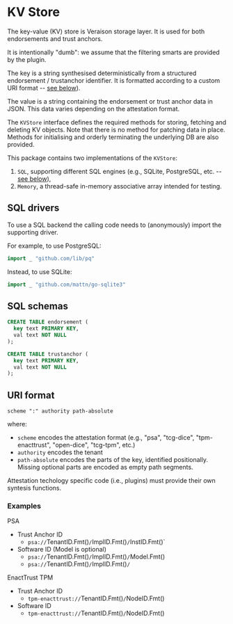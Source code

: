 # KV Store

The key-value (KV) store is Veraison storage layer.  It is used for both endorsements and trust anchors.

It is intentionally "dumb": we assume that the filtering smarts are provided by the plugin.

The key is a string synthesised deterministically from a structured endorsement / trustanchor identifier.  It is formatted according to a custom URI format -- [see below](#uri-format)).

The value is a string containing the endorsement or trust anchor data in JSON.  This data varies depending on the attestation format.

The `KVStore` interface defines the required methods for storing, fetching and deleting KV objects.  Note that there is no method for patching data in place.  Methods for initialising and orderly terminating the underlying DB are also provided.

This package contains two implementations of the `KVStore`:

1. `SQL`, supporting different SQL engines (e.g., SQLite, PostgreSQL, etc. -- [see below](#sql-drivers)),
1. `Memory`, a thread-safe in-memory associative array intended for testing.

## SQL drivers

To use a SQL backend the calling code needs to (anonymously) import the supporting driver.

For example, to use PostgreSQL:
```go
import _ "github.com/lib/pq"
```
Instead, to use SQLite:
```go
import _ "github.com/mattn/go-sqlite3"
```

## SQL schemas

```sql
CREATE TABLE endorsement (
  key text PRIMARY KEY,
  val text NOT NULL
);

CREATE TABLE trustanchor (
  key text PRIMARY KEY,
  val text NOT NULL
);
```

## URI format

```abnf
scheme ":" authority path-absolute
```

where:

* `scheme` encodes the attestation format (e.g., "psa", "tcg-dice",
"tpm-enacttrust", "open-dice", "tcg-tpm", etc.)
* `authority` encodes the tenant
* `path-absolute` encodes the parts of the key, identified positionally.  Missing optional parts are encoded as empty path segments.

Attestation techology specific code (i.e., plugins) must provide their own syntesis functions.

### Examples

PSA

* Trust Anchor ID
  * `psa://`TenantID.Fmt()`/`ImplID.Fmt()`/`InstID.Fmt()`
* Software ID (Model is optional)
  * `psa://`TenantID.Fmt()`/`ImplID.Fmt()`/`Model.Fmt()
  * `psa://`TenantID.Fmt()`/`ImplID.Fmt()`/`


EnactTrust TPM

* Trust Anchor ID
  * `tpm-enacttrust://`TenantID.Fmt()`/`NodeID.Fmt()
* Software ID
  * `tpm-enacttrust://`TenantID.Fmt()`/`NodeID.Fmt()

